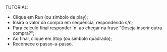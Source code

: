 TUTORIAL:
- Clique em Run (ou simbolo de play);
- Insira o valor da compra em sequência, respondendo s/n;
- Para calculo final responder 'n' ao chegar na frase "Deseja inserir outra compra?";
- Ao final, clique em Stop (ou simbolo quadrado);
- Recomece o passo-a-passo.
